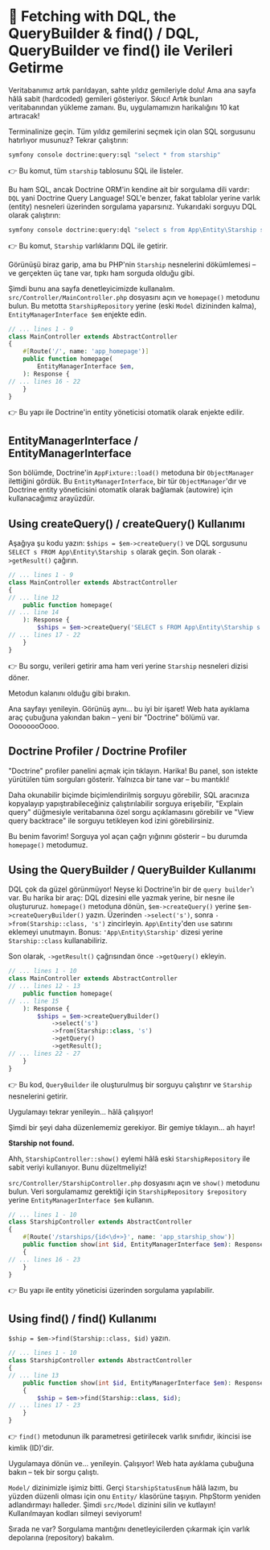 # 🚀 Fetching with DQL, the QueryBuilder & find() / DQL, QueryBuilder ve find() ile Verileri Getirme

Veritabanımız artık parıldayan, sahte yıldız gemileriyle dolu! Ama ana sayfa hâlâ sabit (hardcoded) gemileri gösteriyor. Sıkıcı! Artık bunları veritabanından yükleme zamanı. Bu, uygulamamızın harikalığını 10 kat artıracak!

Terminalinize geçin. Tüm yıldız gemilerini seçmek için olan SQL sorgusunu hatırlıyor musunuz? Tekrar çalıştırın:

```bash
symfony console doctrine:query:sql "select * from starship"
```

👉 Bu komut, tüm `starship` tablosunu SQL ile listeler.

Bu ham SQL, ancak Doctrine ORM'in kendine ait bir sorgulama dili vardır: `DQL` yani Doctrine Query Language! SQL'e benzer, fakat tablolar yerine varlık (entity) nesneleri üzerinden sorgulama yaparsınız. Yukarıdaki sorguyu DQL olarak çalıştırın:

```bash
symfony console doctrine:query:dql "select s from App\Entity\Starship s"
```

👉 Bu komut, `Starship` varlıklarını DQL ile getirir.

Görünüşü biraz garip, ama bu PHP'nin `Starship` nesnelerini dökümlemesi – ve gerçekten üç tane var, tıpkı ham sorguda olduğu gibi.

Şimdi bunu ana sayfa denetleyicimizde kullanalım. `src/Controller/MainController.php` dosyasını açın ve `homepage()` metodunu bulun. Bu metotta `StarshipRepository` yerine (eski `Model` dizininden kalma), `EntityManagerInterface $em` enjekte edin.

```php
// ... lines 1 - 9
class MainController extends AbstractController
{
    #[Route('/', name: 'app_homepage')]
    public function homepage(
        EntityManagerInterface $em,
    ): Response {
// ... lines 16 - 22
    }
}
```

👉 Bu yapı ile Doctrine'in entity yöneticisi otomatik olarak enjekte edilir.

## EntityManagerInterface / EntityManagerInterface

Son bölümde, Doctrine'in `AppFixture::load()` metoduna bir `ObjectManager` ilettiğini gördük. Bu `EntityManagerInterface`, bir tür `ObjectManager`'dır ve Doctrine entity yöneticisini otomatik olarak bağlamak (autowire) için kullanacağımız arayüzdür.

## Using createQuery() / createQuery() Kullanımı

Aşağıya şu kodu yazın: `$ships = $em->createQuery()` ve DQL sorgusunu `SELECT s FROM App\Entity\Starship s` olarak geçin. Son olarak `->getResult()` çağırın.

```php
// ... lines 1 - 9
class MainController extends AbstractController
{
// ... line 12
    public function homepage(
// ... line 14
    ): Response {
        $ships = $em->createQuery('SELECT s FROM App\Entity\Starship s')->getResult();
// ... lines 17 - 22
    }
}
```

👉 Bu sorgu, verileri getirir ama ham veri yerine `Starship` nesneleri dizisi döner.

Metodun kalanını olduğu gibi bırakın.

Ana sayfayı yenileyin. Görünüş aynı... bu iyi bir işaret! Web hata ayıklama araç çubuğuna yakından bakın – yeni bir "Doctrine" bölümü var. OooooooOooo.

## Doctrine Profiler / Doctrine Profiler

"Doctrine" profiler panelini açmak için tıklayın. Harika! Bu panel, son istekte yürütülen tüm sorguları gösterir. Yalnızca bir tane var – bu mantıklı!

Daha okunabilir biçimde biçimlendirilmiş sorguyu görebilir, SQL aracınıza kopyalayıp yapıştırabileceğiniz çalıştırılabilir sorguya erişebilir, "Explain query" düğmesiyle veritabanına özel sorgu açıklamasını görebilir ve "View query backtrace" ile sorguyu tetikleyen kod izini görebilirsiniz.

Bu benim favorim! Sorguya yol açan çağrı yığınını gösterir – bu durumda `homepage()` metodumuz.

## Using the QueryBuilder / QueryBuilder Kullanımı

DQL çok da güzel görünmüyor! Neyse ki Doctrine'in bir de `query builder`'ı var. Bu harika bir araç: DQL dizesini elle yazmak yerine, bir nesne ile oluştururuz. `homepage()` metoduna dönün, `$em->createQuery()` yerine `$em->createQueryBuilder()` yazın. Üzerinden `->select('s')`, sonra `->from(Starship::class, 's')` zincirleyin. `App\Entity`'den `use` satırını eklemeyi unutmayın. Bonus: `'App\Entity\Starship'` dizesi yerine `Starship::class` kullanabiliriz.

Son olarak, `->getResult()` çağrısından önce `->getQuery()` ekleyin.

```php
// ... lines 1 - 10
class MainController extends AbstractController
// ... lines 12 - 13
    public function homepage(
// ... line 15
    ): Response {
        $ships = $em->createQueryBuilder()
            ->select('s')
            ->from(Starship::class, 's')
            ->getQuery()
            ->getResult();
// ... lines 22 - 27
    }
}
```

👉 Bu kod, `QueryBuilder` ile oluşturulmuş bir sorguyu çalıştırır ve `Starship` nesnelerini getirir.

Uygulamayı tekrar yenileyin… hâlâ çalışıyor!

Şimdi bir şeyi daha düzenlememiz gerekiyor. Bir gemiye tıklayın… ah hayır!

**Starship not found.**

Ahh, `StarshipController::show()` eylemi hâlâ eski `StarshipRepository` ile sabit veriyi kullanıyor. Bunu düzeltmeliyiz!

`src/Controller/StarshipController.php` dosyasını açın ve `show()` metodunu bulun. Veri sorgulamamız gerektiği için `StarshipRepository $repository` yerine `EntityManagerInterface $em` kullanın.

```php
// ... lines 1 - 10
class StarshipController extends AbstractController
{
    #[Route('/starships/{id<\d+>}', name: 'app_starship_show')]
    public function show(int $id, EntityManagerInterface $em): Response
    {
// ... lines 16 - 23
    }
}
```

👉 Bu yapı ile entity yöneticisi üzerinden sorgulama yapılabilir.

## Using find() / find() Kullanımı

`$ship = $em->find(Starship::class, $id)` yazın.

```php
// ... lines 1 - 10
class StarshipController extends AbstractController
{
// ... line 13
    public function show(int $id, EntityManagerInterface $em): Response
    {
        $ship = $em->find(Starship::class, $id);
// ... lines 17 - 23
    }
}
```

👉 `find()` metodunun ilk parametresi getirilecek varlık sınıfıdır, ikincisi ise kimlik (ID)'dir.

Uygulamaya dönün ve… yenileyin. Çalışıyor! Web hata ayıklama çubuğuna bakın – tek bir sorgu çalıştı.

`Model/` dizinimizle işimiz bitti. Gerçi `StarshipStatusEnum` hâlâ lazım, bu yüzden düzenli olması için onu `Entity/` klasörüne taşıyın. PhpStorm yeniden adlandırmayı halleder. Şimdi `src/Model` dizinini silin ve kutlayın! Kullanılmayan kodları silmeyi seviyorum!

Sırada ne var? Sorgulama mantığını denetleyicilerden çıkarmak için varlık depolarına (repository) bakalım.
